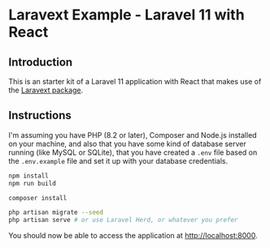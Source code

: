 # Laravext Example - Laravel 11 with React

## Introduction

This is an starter kit of a Laravel 11 application with React that makes use of the [Laravext package](laravext.dev).

## Instructions

I'm assuming you have PHP (8.2 or later), Composer and Node.js installed on your machine, and also that you have some kind of database server running (like MySQL or SQLite), that you have created a `.env` file based on the `.env.example` file and set it up with your database credentials.

```bash
npm install
npm run build

composer install

php artisan migrate --seed
php artisan serve # or use Laravel Herd, or whatever you prefer
```

You should now be able to access the application at [http://localhost:8000](http://localhost:8000).
